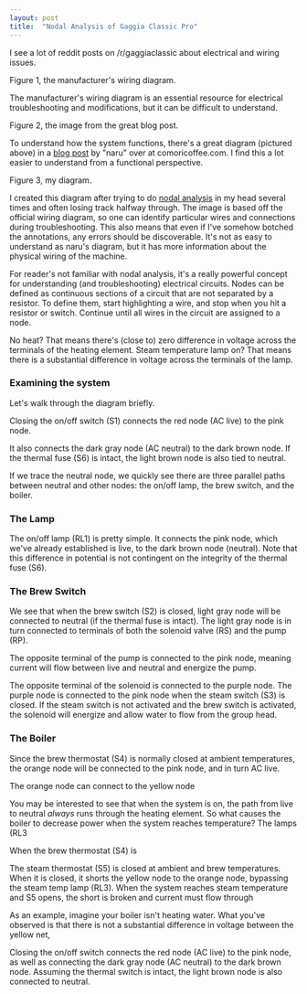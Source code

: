 ```yaml
---
layout: post
title:  "Nodal Analysis of Gaggia Classic Pro"
---
```


I see a lot of reddit posts on /r/gaggiaclassic about electrical and wiring issues.

Figure 1, the manufacturer's wiring diagram.

The manufacturer's wiring diagram is an essential resource for electrical troubleshooting and modifications, but it can be difficult to understand.

Figure 2, the image from the great blog post.

To understand how the system functions, there's a great diagram (pictured above) in a [blog post](https://comoricoffee.com/en/gaggia-classic-pro-circuit-diagram-en/) by "naru" over at comoricoffee.com.
I find this a lot easier to understand from a functional perspective.

Figure 3, my diagram.

I created this diagram after trying to do [nodal analysis](https://en.wikipedia.org/wiki/Nodal_analysis) in my head several times and often losing track halfway through.
The image is based off the official wiring diagram, so one can identify particular wires and connections during troubleshooting.
This also means that even if I've somehow botched the annotations, any errors should be discoverable.
It's not as easy to understand as naru's diagram, but it has more information about the physical wiring of the machine.

For reader's not familiar with nodal analysis, it's a really powerful concept for understanding (and troubleshooting) electrical circuits.
Nodes can be defined as continuous sections of a circuit that are not separated by a resistor.
To define them, start highlighting a wire, and stop when you hit a resistor or switch.
Continue until all wires in the circuit are assigned to a node.

No heat?
That means there's (close to) zero difference in voltage across the terminals of the heating element.
Steam temperature lamp on?
That means there is a substantial difference in voltage across the terminals of the lamp.


### Examining the system

Let's walk through the diagram briefly.

Closing the on/off switch (S1) connects the red node (AC live) to the pink node.

It also connects the dark gray node (AC neutral) to the dark brown node.
If the thermal fuse (S6) is intact, the light brown node is also tied to neutral.

If we trace the neutral node, we quickly see there are three parallel paths between neutral and other nodes: the on/off lamp, the brew switch, and the boiler.

### The Lamp

The on/off lamp (RL1) is pretty simple.
It connects the pink node, which we've already established is live, to the dark brown node (neutral).
Note that this difference in potential is not contingent on the integrity of the thermal fuse (S6).

### The Brew Switch

We see that when the brew switch (S2) is closed, light gray node will be connected to neutral (if the thermal fuse is intact).
The light gray node is in turn connected to terminals of both the solenoid valve (RS) and the pump (RP).

The opposite terminal of the pump is connected to the pink node, meaning current will flow between live and neutral and energize the pump.

The opposite terminal of the solenoid is connected to the purple node.
The purple node is connected to the pink node when the steam switch (S3) is closed.
If the steam switch is not activated and the brew switch is activated, the solenoid will energize and allow water to flow from the group head.

### The Boiler



Since the brew thermostat (S4) is normally closed at ambient temperatures, the orange node will be connected to the pink node, and in turn AC live.

The orange node can connect to the yellow node 






You may be interested to see that when the system is on, the path from live to neutral *always* runs through the heating element. So what causes the boiler to decrease power when the system reaches temperature? The lamps (RL3

When the brew thermostat (S4) is 

The steam thermostat (S5) is closed at ambient and brew temperatures. When it is closed, it shorts the yellow node to the orange node, bypassing the steam temp lamp (RL3). When the system reaches steam temperature and S5 opens, the short is broken and current must flow through 

 As an example, imagine your boiler isn't heating water. What you've observed is that there is not a substantial difference in voltage between the yellow net, 



Closing the on/off switch connects the red node (AC live) to the pink node, as well as connecting the dark gray node (AC neutral) to the dark brown node. Assuming the thermal switch is intact, the light brown node is also connected to neutral.


